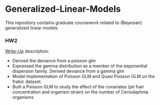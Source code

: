 # Generalized-Linear-Models

This repository contains graduate coursework related to (Bayesian) generalized linear models.

### HW2 ###
[Write-Up](https://github.com/GerardoDiana/Generalized-Linear-Models/blob/master/HW2/DG_GLM_HW2_WRITEUP.pdf) description: 
- Derived the deviance from a poisson glm
- Expressed the gamma distribution as a member of the exponential dispersion family. Derived deviance from a gamma glm
- Model Implementation of Poisson GLM and Quasi Poisson GLM on the frabic dataset.
- Built a Poisson GLM to study the effect of the covariates (jet fuel concentration and organism strain) on the number of Ceriodaphnia organisms

